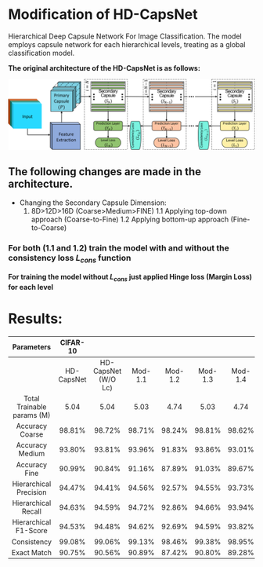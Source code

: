 # Modification of HD-CapsNet
 Hierarchical Deep Capsule Network For Image Classification. The model employs capsule network for each hierarchical levels, treating as a global classification model.
 
 **The original architecture of the HD-CapsNet is as follows:**
 
 ![fig:Architecture](Results/Architecture.png?raw=true "Architecture of the HD-CapsNet")
 
## The following changes are made in the architecture.
- Changing the Secondary Capsule Dimension:
    1. 8D>12D>16D (Coarse>Medium>FINE)
		1.1 Applying top-down approach (Coarse-to-Fine)
		1.2 Applying bottom-up approach (Fine-to-Coarse)
### For both (1.1 and 1.2) train the model with and without the consistency loss $L_{cons}$ function

**For training the model without $L_{cons}$ just applied Hinge loss (Margin Loss) for each level**

# Results:

|             Parameters            |  CIFAR-10  |                          |         |         |         |         |  CIFAR-100 |                          |         |         |         |         |
|:---------------------------------:|:----------:|:------------------------:|:-------:|:-------:|:-------:|:-------:|:----------:|:------------------------:|:-------:|:-------:|:-------:|:-------:|
|                                   | HD-CapsNet | HD-CapsNet      (W/O Lc) | Mod-1.1 | Mod-1.2 | Mod-1.3 | Mod-1.4 | HD-CapsNet | HD-CapsNet      (W/O Lc) | Mod-1.1 | Mod-1.2 | Mod-1.3 | Mod-1.4 |
| Total  Trainable       params (M) |    5.04    |           5.04           |   5.03  |   4.74  |   5.03  |   4.74  |    8.52    |           8.52           |   8.37  |   5.22  |   8.37  |   5.22  |
|          Accuracy Coarse          |   98.81%   |          98.72%          |  98.71% |  98.24% |  98.81% |  98.62% |   86.85%   |          86.03%          |  86.75% |  86.93% |  86.18% |  86.45% |
|          Accuracy Medium          |   93.80%   |          93.81%          |  93.96% |  91.83% |  93.86% |  93.01% |   79.14%   |          77.83%          |  78.95% |  78.73% |  78.31% |  77.78% |
|           Accuracy Fine           |   90.99%   |          90.84%          |  91.16% |  87.89% |  91.03% |  89.67% |   66.18%   |          64.87%          |  66.17% |  61.70% |  64.69% |  55.18% |
|       Hierarchical Precision      |   94.47%   |          94.41%          |  94.56% |  92.57% |  94.55% |  93.73% |   77.07%   |          76.04%          |  77.00% |  75.51% |  76.14% |  73.12% |
|        Hierarchical Recall        |   94.63%   |          94.59%          |  94.72% |  92.86% |  94.66% |  93.94% |   78.82%   |          77.87%          |  78.73% |  76.97% |  77.98% |  74.26% |
|       Hierarchical F1-Score       |   94.53%   |          94.48%          |  94.62% |  92.69% |  94.59% |  93.82% |   77.75%   |          76.75%          |  77.68% |  76.07% |  76.86% |  73.57% |
|            Consistency            |   99.08%   |          99.06%          |  99.13% |  98.46% |  99.38% |  98.95% |   90.37%   |          89.81%          |  90.00% |  90.64% |  89.83% |  92.64% |
|            Exact Match            |   90.75%   |          90.56%          |  90.89% |  87.42% |  90.80% |  89.28% |   64.08%   |          62.53%          |  64.04% |  60.44% |  62.39% |  53.93% |
